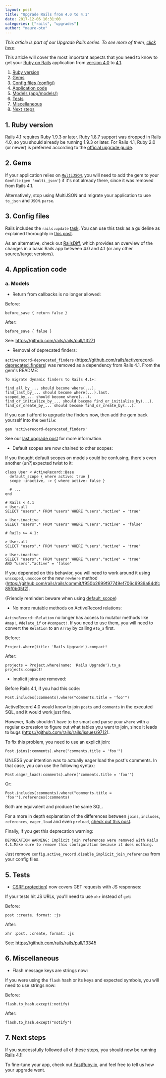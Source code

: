 ```yaml
---
layout: post
title: "Upgrade Rails from 4.0 to 4.1"
date: 2017-12-06 16:31:00
categories: ["rails", "upgrades"]
author: "mauro-oto"
---
```


_This article is part of our Upgrade Rails series. To see more of them, [click here](https://www.ombulabs.com/blog/tags/upgrades)_.

This article will cover the most important aspects that you need to know to get
your [Ruby on Rails](http://rubyonrails.org/) application from [version 4.0](http://guides.rubyonrails.org/4_0_release_notes.html) to [4.1](http://guides.rubyonrails.org/4_1_release_notes.html).

<!--more-->

1. [Ruby version](#ruby-version)
2. [Gems](#gems)
3. [Config files (config/)](#config-files)
4. [Application code](#application-code)
  1. [Models (app/models/)](#models)
5. [Tests](#tests)
6. [Miscellaneous](#miscellaneous)
7. [Next steps](#next-steps)

<h2 id="ruby-version">1. Ruby version</h2>

Rails 4.1 requires Ruby 1.9.3 or later. Ruby 1.8.7 support was dropped in
Rails 4.0, so you should already be running 1.9.3 or later. For Rails 4.1,
Ruby 2.0 (or newer) is preferred according to the [official upgrade guide](http://edgeguides.rubyonrails.org/upgrading_ruby_on_rails.html#ruby-versions).

<h2 id="gems">2. Gems</h2>

If your application relies on [`MultiJSON`](https://github.com/intridea/multi_json),
you will need to add the gem to your `Gemfile` (`gem 'multi_json'`) if it's not
already there, since it was removed from Rails 4.1.

Alternatively, stop using MultiJSON and migrate your application to use
`to_json` and `JSON.parse`.

<h2 id="config-files">3. Config files</h2>

Rails includes the `rails:update` [task](http://edgeguides.rubyonrails.org/upgrading_ruby_on_rails.html#the-update-task).
You can use this task as a guideline as explained thoroughly in
[this post](http://thomasleecopeland.com/2015/08/06/running-rails-update.html).

As an alternative, check out [RailsDiff](http://railsdiff.org/4.0.13/4.1.16),
which provides an overview of the changes in a basic Rails app between 4.0 and
4.1 (or any other source/target versions).

<h2 id="application-code">4. Application code</h2>

<h3 id="models">a. Models</h2>

- Return from callbacks is no longer allowed:

Before:

```
before_save { return false }
```

After:

```
before_save { false }
```

See: https://github.com/rails/rails/pull/13271

- Removal of deprecated finders:

`activerecord-deprecated_finders` (https://github.com/rails/activerecord-deprecated_finders)
was removed as a dependency from Rails 4.1. From the gem's README:

```
To migrate dynamic finders to Rails 4.1+:

find_all_by_... should become where(...).
find_last_by_... should become where(...).last.
scoped_by_... should become where(...).
find_or_initialize_by_... should become find_or_initialize_by(...).
find_or_create_by_... should become find_or_create_by(...).
```

If you can't afford to upgrade the finders now, then add the gem back yourself
into the `Gemfile`:

```
gem 'activerecord-deprecated_finders'
```

See our [last upgrade post](https://www.ombulabs.com/blog/rails/upgrades/upgrade-rails-from-3-2-to-4-0.html) for more information.

- Default scopes are now chained to other scopes:

If you thought default scopes on models could be confusing, there's even another
(un?)expected twist to it:

```
class User < ActiveRecord::Base
  default_scope { where active: true }
  scope :inactive, -> { where active: false }

  # ...
end

# Rails < 4.1
> User.all
SELECT "users".* FROM "users" WHERE "users"."active" = 'true'

> User.inactive
SELECT "users".* FROM "users" WHERE "users"."active" = 'false'

# Rails >= 4.1:

> User.all
SELECT "users".* FROM "users" WHERE "users"."active" = 'true'

> User.inactive
SELECT "users".* FROM "users" WHERE "users"."active" = 'true'
AND "users"."active" = 'false'
```

If you depended on this behavior, you will need to work around it using
`unscoped`, `unscope` or the new `rewhere` method (https://github.com/rails/rails/commit/f950b2699f97749ef706c6939a84dfc85f0b05f2).

(Friendly reminder: beware when using [default_scope](https://www.ombulabs.com/blog/ruby/rails/best-practices/why-using-default-scope-is-a-bad-idea.html))

- No more mutable methods on ActiveRecord relations:

`ActiveRecord::Relation` no longer has access to mutator methods like `#map!`,
`#delete_if` or `#compact!`. If you need to use them, you will need to convert
the `Relation` to an `Array` by calling `#to_a` first.

Before:

```
Project.where(title: 'Rails Upgrade').compact!
```

After:

```
projects = Project.where(name: 'Rails Upgrade').to_a
projects.compact!
```

- Implicit joins are removed:

Before Rails 4.1, if you had this code:

```
Post.includes(:comments).where("comments.title = 'foo'")
```

ActiveRecord 4.0 would know to join `posts` and `comments` in the executed SQL,
and it would work just fine.

However, Rails shouldn't have to be smart and parse your `where` with a regular
expression to figure out what tables you want to join, since it leads to
bugs (https://github.com/rails/rails/issues/9712).

To fix this problem, you need to use an explicit join:

```
Post.joins(:comments).where("comments.title = 'foo'")
```

UNLESS your intention was to actually eager load the post's comments.
In that case, you can use the following syntax:

```
Post.eager_load(:comments).where("comments.title = 'foo'")
```

Or:

```
Post.includes(:comments).where("comments.title = 'foo'").references(:comments)
```

Both are equivalent and produce the same SQL.

For a more in depth explanation of the differences between `joins`, `includes`,
`references`, `eager_load` and even `preload`, [check out this post](http://blog.ifyouseewendy.com/blog/2015/11/11/preload-eager_load-includes-references-joins/).

Finally, if you get this deprecation warning:

```
DEPRECATION WARNING: Implicit join references were removed with Rails 4.1.Make sure to remove this configuration because it does nothing.
```

Just remove `config.active_record.disable_implicit_join_references` from your
config files.

<h2 id="tests">5. Tests</h2>

- [CSRF protection](http://guides.rubyonrails.org/security.html#cross-site-request-forgery-csrf)) now covers GET requests with JS responses:

If your tests hit JS URLs, you'll need to use `xhr` instead of `get`:

Before:

```
post :create, format: :js
```

After:

```
xhr :post, :create, format: :js
```

See: https://github.com/rails/rails/pull/13345

<h2 id="miscellaneous">6. Miscellaneous</h2>

- Flash message keys are strings now:

If you were using the `flash` hash or its keys and expected symbols,
you will need to use strings now:

Before:

```
flash.to_hash.except(:notify)
```

After:

```
flash.to_hash.except("notify")
```

<h2 id="next-steps">7. Next steps</h2>

If you successfully followed all of these steps, you should now be running Rails 4.1!

To fine-tune your app, check out [FastRuby.io](https://fastruby.io), and feel
free to tell us how your upgrade went.
